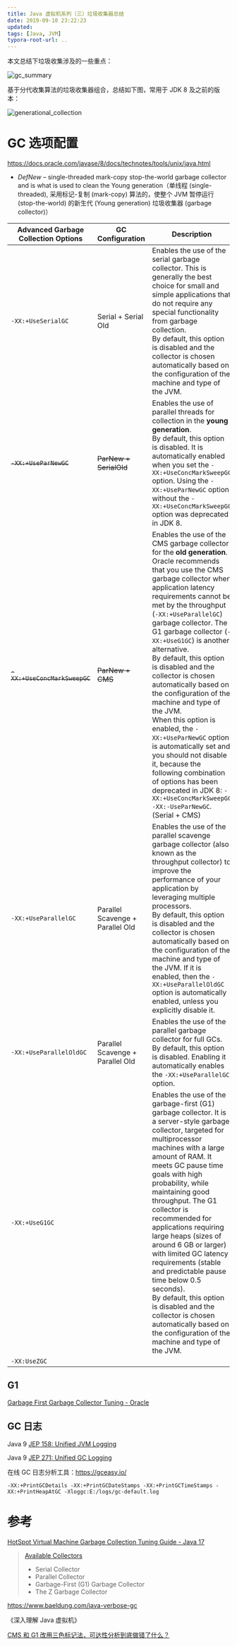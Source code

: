 ```yaml
---
title: Java 虚拟机系列（三）垃圾收集器总结
date: 2019-09-10 23:22:23
updated:
tags: [Java, JVM]
typora-root-url: ..
---
```


本文总结下垃圾收集涉及的一些重点：

![gc_summary](/img/java/jvm/gc_summary.png)

基于分代收集算法的垃圾收集器组合，总结如下图，常用于 JDK 8 及之前的版本：

![generational_collection](/img/java/jvm/gc_combination.png)

# GC 选项配置

https://docs.oracle.com/javase/8/docs/technotes/tools/unix/java.html

* *DefNew* – single-threaded mark-copy stop-the-world garbage collector and is what is used to clean the Young generation（单线程 (single-threaded), 采用标记-复制 (mark-copy) 算法的，使整个 JVM 暂停运行 (stop-the-world) 的新生代 (Young generation) 垃圾收集器 (garbage collector)）

| Advanced Garbage Collection Options | GC Configuration                 | Description                                                  |                                                              |
| ----------------------------------- | -------------------------------- | ------------------------------------------------------------ | ------------------------------------------------------------ |
| `-XX:+UseSerialGC`                  | Serial + Serial Old              | Enables the use of the serial garbage collector. This is generally the best choice for small and simple applications that do not require any special functionality from garbage collection. <br/>By default, this option is disabled and the collector is chosen automatically based on the configuration of the machine and type of the JVM. |                                                              |
| ~~`-XX:+UseParNewGC`~~              | ~~ParNew + SerialOld~~           | Enables the use of parallel threads for collection in the **young generation**. <br/>By default, this option is disabled. It is automatically enabled when you set the `-XX:+UseConcMarkSweepGC` option. Using the `-XX:+UseParNewGC` option without the `-XX:+UseConcMarkSweepGC` option was deprecated in JDK 8. | Java 8 [JEP 173: Retire Some Rarely-Used GC Combinations](https://openjdk.org/jeps/173)<br/>Java 9 [JEP 214: Remove GC Combinations Deprecated in JDK 8](https://openjdk.org/jeps/214) |
| ~~`-XX:+UseConcMarkSweepGC`~~       | ~~ParNew + CMS~~                 | Enables the use of the CMS garbage collector for the **old generation**. Oracle recommends that you use the CMS garbage collector when application latency requirements cannot be met by the throughput (`-XX:+UseParallelGC`) garbage collector. The G1 garbage collector (`-XX:+UseG1GC`) is another alternative.<br/>By default, this option is disabled and the collector is chosen automatically based on the configuration of the machine and type of the JVM. <br/>When this option is enabled, the `-XX:+UseParNewGC` option is automatically set and you should not disable it, because the following combination of options has been deprecated in JDK 8: `-XX:+UseConcMarkSweepGC -XX:-UseParNewGC`. (Serial + CMS) | Java 9 [JEP 291: Deprecate the Concurrent Mark Sweep (CMS) Garbage Collector](https://openjdk.org/jeps/291)<br/>Java 14 [JEP 363: Remove the Concurrent Mark Sweep (CMS) Garbage Collector](https://openjdk.org/jeps/363) |
| `-XX:+UseParallelGC`                | Parallel Scavenge + Parallel Old | Enables the use of the parallel scavenge garbage collector (also known as the throughput collector) to improve the performance of your application by leveraging multiple processors.<br/>By default, this option is disabled and the collector is chosen automatically based on the configuration of the machine and type of the JVM. If it is enabled, then the `-XX:+UseParallelOldGC` option is automatically enabled, unless you explicitly disable it. | Java 14 [JEP 366: Deprecate the ParallelScavenge + SerialOld GC Combination](https://openjdk.org/jeps/366) |
| `-XX:+UseParallelOldGC`             | Parallel Scavenge + Parallel Old | Enables the use of the parallel garbage collector for full GCs. <br/>By default, this option is disabled. Enabling it automatically enables the `-XX:+UseParallelGC` option. |                                                              |
| `-XX:+UseG1GC`                      |                                  | Enables the use of the garbage-first (G1) garbage collector. It is a server-style garbage collector, targeted for multiprocessor machines with a large amount of RAM. It meets GC pause time goals with high probability, while maintaining good throughput. The G1 collector is recommended for applications requiring large heaps (sizes of around 6 GB or larger) with limited GC latency requirements (stable and predictable pause time below 0.5 seconds).<br/>By default, this option is disabled and the collector is chosen automatically based on the configuration of the machine and type of the JVM. |                                                              |
| `-XX:UseZGC`                        |                                  |                                                              |                                                              |

## G1

[Garbage First Garbage Collector Tuning - Oracle](https://www.oracle.com/technical-resources/articles/java/g1gc.html)

## GC 日志

Java 9 [JEP 158: Unified JVM Logging](https://openjdk.org/jeps/158)

Java 9 [JEP 271: Unified GC Logging](https://openjdk.org/jeps/271)



在线 GC 日志分析工具：https://gceasy.io/

```
-XX:+PrintGCDetails -XX:+PrintGCDateStamps -XX:+PrintGCTimeStamps -XX:+PrintHeapAtGC -Xloggc:E:/logs/gc-default.log
```

# 参考

[HotSpot Virtual Machine Garbage Collection Tuning Guide - Java 17](https://docs.oracle.com/en/java/javase/17/gctuning/index.html)

> [Available Collectors](https://docs.oracle.com/en/java/javase/17/gctuning/available-collectors.html)
>
> - Serial Collector
> - Parallel Collector
> - Garbage-First (G1) Garbage Collector
> - The Z Garbage Collector

https://www.baeldung.com/java-verbose-gc

《深入理解 Java 虚拟机》

[CMS 和 G1 改用三色标记法，可达性分析到底做错了什么？](https://mp.weixin.qq.com/s/LfGrLo0fVrR85qOXAZxnvw)